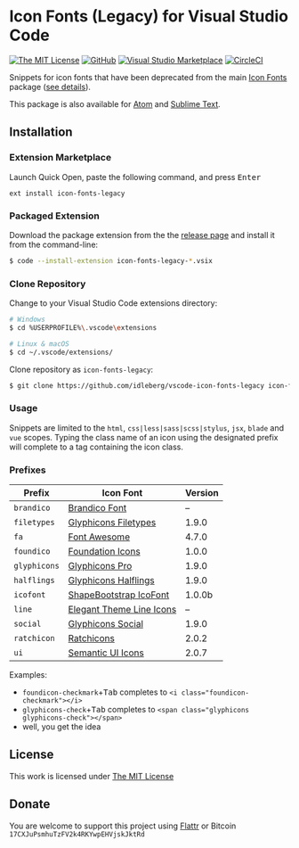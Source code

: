 # Icon Fonts (Legacy) for Visual Studio Code

[![The MIT License](https://flat.badgen.net/badge/license/MIT/orange)](http://opensource.org/licenses/MIT)
[![GitHub](https://flat.badgen.net/github/release/idleberg/vscode-icon-fonts-legacy)](https://github.com/idleberg/vscode-icon-fonts-legacy/releases)
[![Visual Studio Marketplace](https://vsmarketplacebadge.apphb.com/installs-short/idleberg.icon-fonts-legacy.svg?style=flat-square)](https://marketplace.visualstudio.com/items?itemName=idleberg.icon-fonts-legacy)
[![CircleCI](https://flat.badgen.net/circleci/github/idleberg/vscode-icon-fonts-legacy)](https://circleci.com/gh/idleberg/vscode-icon-fonts-legacy)

Snippets for icon fonts that have been deprecated from the main [Icon Fonts](https://github.com/idleberg/vscode-icon-fonts) package ([see details](https://github.com/idleberg/vscode-icon-fonts-legacy#prefixes)).

This package is also available for [Atom](https://github.com/idleberg/atom-icon-fonts-legacy) and [Sublime Text](https://github.com/idleberg/sublime-icon-fonts-legacy).

## Installation

### Extension Marketplace

Launch Quick Open, paste the following command, and press <kbd>Enter</kbd>

`ext install icon-fonts-legacy`

### Packaged Extension

Download the package extension from the the [release page](https://github.com/idleberg/vscode-icon-fonts-legacy/releases) and install it from the command-line:

```bash
$ code --install-extension icon-fonts-legacy-*.vsix
```

### Clone Repository

Change to your Visual Studio Code extensions directory:

```bash
# Windows
$ cd %USERPROFILE%\.vscode\extensions

# Linux & macOS
$ cd ~/.vscode/extensions/
```

Clone repository as `icon-fonts-legacy`:

```bash
$ git clone https://github.com/idleberg/vscode-icon-fonts-legacy icon-fonts-legacy
```

### Usage

Snippets are limited to the `html`, `css|less|sass|scss|stylus`, `jsx`, `blade` and `vue` scopes. Typing the class name of an icon using the designated prefix will complete to a tag containing the icon class.

### Prefixes

| Prefix         | Icon Font                           | Version |
|----------------|-------------------------------------|---------|
| `brandico`     | [Brandico Font][brandico]           | –       |
| `filetypes`    | [Glyphicons Filetypes][filetypes]   | 1.9.0   |
| `fa`           | [Font Awesome][fontawesome]         | 4.7.0   |
| `foundico`     | [Foundation Icons][foundico]        | 1.0.0   |
| `glyphicons`   | [Glyphicons Pro][glyphicons]        | 1.9.0   |
| `halflings`    | [Glyphicons Halflings][halflings]   | 1.9.0   |
| `icofont`      | [ShapeBootstrap IcoFont][icofont]   | 1.0.0b  |
| `line`         | [Elegant Theme Line Icons][line]    | –       |
| `social`       | [Glyphicons Social][social]         | 1.9.0   |
| `ratchicon`    | [Ratchicons][ratchicon]             | 2.0.2   |
| `ui`           | [Semantic UI Icons][ui]             | 2.0.7   |

Examples:

* `foundicon-checkmark`+<kbd>Tab</kbd> completes to `<i class="foundicon-checkmark"></i>`
* `glyphicons-check`+<kbd>Tab</kbd> completes to `<span class="glyphicons glyphicons-check"></span>`
* well, you get the idea

## License

This work is licensed under [The MIT License](https://opensource.org/licenses/MIT)

## Donate

You are welcome to support this project using [Flattr](https://flattr.com/submit/auto?user_id=idleberg&url=https://github.com/idleberg/atom-icon-fonts-legacy) or Bitcoin `17CXJuPsmhuTzFV2k4RKYwpEHVjskJktRd`

[brandico]: https://github.com/fontello/brandico.font
[filetypes]: http://glyphicons.com
[fontawesome]: https://fontawesome.com
[foundico]: https://github.com/zurb/foundation-icons/tree/original-implementation
[glyphicons]: http://glyphicons.com
[halflings]: http://glyphicons.com
[icofont]: http://icofont.com/
[line]: https://www.elegantthemes.com/blog/resources/elegant-icon-font
[ratchicon]: http://github.com/twbs/ratchet
[social]: http://glyphicons.com
[ui]: http://semantic-ui.com/elements/icon.html
